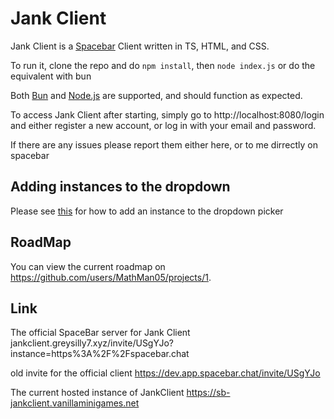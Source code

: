 # Jank Client
Jank Client is a [Spacebar](https://spacebar.chat) Client written in TS, HTML, and CSS.

To run it, clone the repo and do `npm install`, then
`node index.js`
or do the equivalent with bun

Both [Bun](https://bun.sh) and [Node.js](https://nodejs.org) are supported, and should function as expected.

To access Jank Client after starting, simply go to http://localhost:8080/login and either register a new account, or log in with your email and password.

If there are any issues please report them either here, or to me dirrectly on spacebar
## Adding instances to the dropdown
Please see [this](https://github.com/MathMan05/JankClient/blob/main/InstanceInfo.md) for how to add an instance to the dropdown picker
## RoadMap
You can view the current roadmap on https://github.com/users/MathMan05/projects/1.

## Link
The official SpaceBar server for Jank Client jankclient.greysilly7.xyz/invite/USgYJo?instance=https%3A%2F%2Fspacebar.chat

old invite for the official client https://dev.app.spacebar.chat/invite/USgYJo

The current hosted instance of JankClient https://sb-jankclient.vanillaminigames.net
